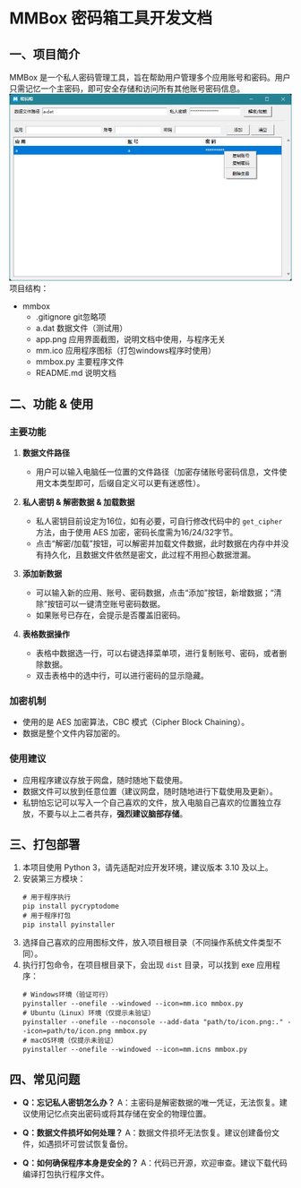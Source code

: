 # MMBox 密码箱工具开发文档

## 一、项目简介

MMBox 是一个私人密码管理工具，旨在帮助用户管理多个应用账号和密码。用户只需记忆一个主密码，即可安全存储和访问所有其他账号密码信息。
![示例图片](app.png)
项目结构：
- mmbox
   - .gitignore git忽略项
   - a.dat      数据文件（测试用）
   - app.png    应用界面截图，说明文档中使用，与程序无关
   - mm.ico     应用程序图标（打包windows程序时使用）
   - mmbox.py   主要程序文件
   - README.md  说明文档

## 二、功能 & 使用

### 主要功能

1. **数据文件路径**
   - 用户可以输入电脑任一位置的文件路径（加密存储账号密码信息，文件使用文本类型即可，后缀自定义可以更有迷惑性）。

2. **私人密钥 & 解密数据 & 加载数据**
   - 私人密钥目前设定为16位，如有必要，可自行修改代码中的 `get_cipher` 方法，由于使用 AES 加密，密码长度需为16/24/32字节。
   - 点击“解密/加载”按钮，可以解密并加载文件数据，此时数据在内存中并没有持久化，且数据文件依然是密文，此过程不用担心数据泄漏。

3. **添加新数据**
   - 可以输入新的应用、账号、密码数据，点击“添加”按钮，新增数据；“清除”按钮可以一键清空账号密码数据。
   - 如果账号已存在，会提示是否覆盖旧密码。

4. **表格数据操作**
   - 表格中数据选一行，可以右键选择菜单项，进行复制账号、密码，或者删除数据。
   - 双击表格中的选中行，可以进行密码的显示隐藏。

### 加密机制
- 使用的是 AES 加密算法，CBC 模式（Cipher Block Chaining）。
- 数据是整个文件内容加密的。

### 使用建议
- 应用程序建议存放于网盘，随时随地下载使用。
- 数据文件可以放到任意位置（建议网盘，随时随地进行下载使用及更新）。
- 私钥怕忘记可以写入一个自己喜欢的文件，放入电脑自己喜欢的位置独立存放，不要与以上二者共存，**强烈建议脑部存储**。

## 三、打包部署

1. 本项目使用 Python 3，请先适配对应开发环境，建议版本 3.10 及以上。
2. 安装第三方模块：
    ```shell
    # 用于程序执行
    pip install pycryptodome
    # 用于程序打包
    pip install pyinstaller
    ```
3. 选择自己喜欢的应用图标文件，放入项目根目录（不同操作系统文件类型不同）。
4. 执行打包命令，在项目根目录下，会出现 `dist` 目录，可以找到 exe 应用程序：
    ```shell
    # Windows环境（验证可行）
    pyinstaller --onefile --windowed --icon=mm.ico mmbox.py
    # Ubuntu（Linux）环境（仅提示未验证）
    pyinstaller --onefile --noconsole --add-data "path/to/icon.png:." --icon=path/to/icon.png mmbox.py
    # macOS环境（仅提示未验证）
    pyinstaller --onefile --windowed --icon=mm.icns mmbox.py
    ```
## 四、常见问题
- **Q：忘记私人密钥怎么办？**
A：主密码是解密数据的唯一凭证，无法恢复。建议使用记忆点突出密码或将其存储在安全的物理位置。

- **Q：数据文件损坏如何处理？**
A：数据文件损坏无法恢复。建议创建备份文件，如遇损坏可尝试恢复备份。

- **Q：如何确保程序本身是安全的？**
A：代码已开源，欢迎审查。建议下载代码编译打包执行程序文件。